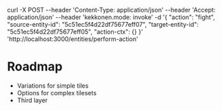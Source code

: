 curl -X POST --header 'Content-Type: application/json' --header 'Accept: application/json' --header 'kekkonen.mode: invoke' -d '{
  "action": "fight",
  "source-entity-id": "5c51ec5f4d22df75677eff07",
  "target-entity-id": "5c51ec5f4d22df75677eff05",
  "action-ctx": {}
}' 'http://localhost:3000/entities/perform-action'


# Roadmap

* Variations for simple tiles
* Options for complex tilesets
* Third layer
